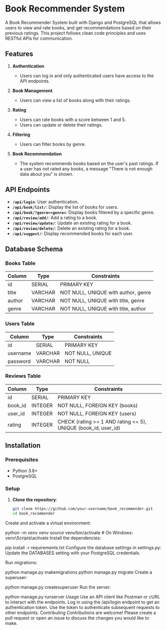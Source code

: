 # Book Recommender System

A Book Recommender System built with Django and PostgreSQL that allows users to view and rate books, and get recommendations based on their previous ratings. This project follows clean code principles and uses RESTful APIs for communication.

## Features

1. **Authentication**
   - Users can log in and only authenticated users have access to the API endpoints.

2. **Book Management**
   - Users can view a list of books along with their ratings.

3. **Rating**
   - Users can rate books with a score between 1 and 5.
   - Users can update or delete their ratings.

4. **Filtering**
   - Users can filter books by genre.

5. **Book Recommendation**
   - The system recommends books based on the user's past ratings. If a user has not rated any books, a message "There is not enough data about you" is shown.

## API Endpoints

- **`/api/login`**: User authentication.
- **`/api/book/list/`**: Display the list of books for users.
- **`/api/book/?genre=<genre>`**: Display books filtered by a specific genre.
- **`/api/review/add/`**: Add a rating to a book.
- **`/api/review/update/`**: Update an existing rating for a book.
- **`/api/review/delete/`**: Delete an existing rating for a book.
- **`/api/suggest/`**: Display recommended books for each user.

## Database Schema

### Books Table
| Column  | Type    | Constraints                       |
|---------|---------|-----------------------------------|
| id      | SERIAL  | PRIMARY KEY                       |
| title   | VARCHAR | NOT NULL, UNIQUE with author, genre|
| author  | VARCHAR | NOT NULL, UNIQUE with title, genre |
| genre   | VARCHAR | NOT NULL, UNIQUE with title, author|

### Users Table
| Column   | Type    | Constraints             |
|----------|---------|-------------------------|
| id       | SERIAL  | PRIMARY KEY             |
| username | VARCHAR | NOT NULL, UNIQUE        |
| password | VARCHAR | NOT NULL                |

### Reviews Table
| Column   | Type    | Constraints                           |
|----------|---------|---------------------------------------|
| id       | SERIAL  | PRIMARY KEY                           |
| book_id  | INTEGER | NOT NULL, FOREIGN KEY (books)         |
| user_id  | INTEGER | NOT NULL, FOREIGN KEY (users)         |
| rating   | INTEGER | CHECK (rating >= 1 AND rating <= 5), UNIQUE (book_id, user_id) |

## Installation

### Prerequisites
- Python 3.8+
- PostgreSQL

### Setup

1. **Clone the repository**:
   ```sh
   git clone https://github.com/your-username/book_recommender.git
   cd book_recommender
Create and activate a virtual environment:

python -m venv venv
source venv/bin/activate  # On Windows: venv\Scripts\activate
Install the dependencies:

pip install -r requirements.txt
Configure the database settings in settings.py:
Update the DATABASES setting with your PostgreSQL credentials.

Run migrations:

python manage.py makemigrations
python manage.py migrate
Create a superuser:

python manage.py createsuperuser
Run the server:

python manage.py runserver
Usage
Use an API client like Postman or cURL to interact with the endpoints.
Log in using the /api/login endpoint to get an authentication token.
Use the token to authenticate subsequent requests to other endpoints.
Contributing
Contributions are welcome! Please create a pull request or open an issue to discuss the changes you would like to make.